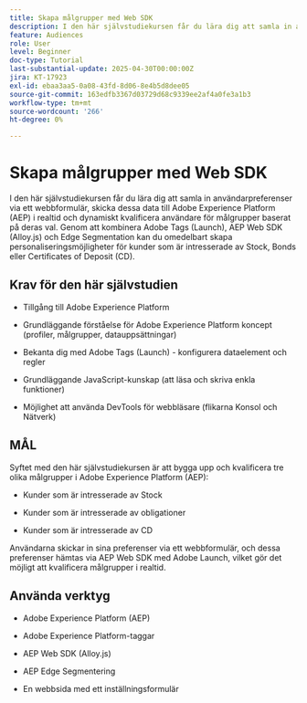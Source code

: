 ```yaml
---
title: Skapa målgrupper med Web SDK
description: I den här självstudiekursen får du lära dig att samla in användarpreferenser via ett webbformulär, skicka dessa data till Adobe Experience Platform (AEP) i realtid och dynamiskt kvalificera användare för målgrupper baserat på deras val. Genom att kombinera Adobe Tags (Launch), AEP Web SDK (Alloy.js) och Edge Segmentation kan du omedelbart skapa personaliseringsmöjligheter för kunder som är intresserade av Stock, Bonds eller Certificates of Deposit (CD).
feature: Audiences
role: User
level: Beginner
doc-type: Tutorial
last-substantial-update: 2025-04-30T00:00:00Z
jira: KT-17923
exl-id: ebaa3aa5-0a08-43fd-8d06-8e4b5d8dee05
source-git-commit: 163edfb3367d03729d68c9339ee2af4a0fe3a1b3
workflow-type: tm+mt
source-wordcount: '266'
ht-degree: 0%

---
```


# Skapa målgrupper med Web SDK

I den här självstudiekursen får du lära dig att samla in användarpreferenser via ett webbformulär, skicka dessa data till Adobe Experience Platform (AEP) i realtid och dynamiskt kvalificera användare för målgrupper baserat på deras val. Genom att kombinera Adobe Tags (Launch), AEP Web SDK (Alloy.js) och Edge Segmentation kan du omedelbart skapa personaliseringsmöjligheter för kunder som är intresserade av Stock, Bonds eller Certificates of Deposit (CD).

## Krav för den här självstudien

* Tillgång till Adobe Experience Platform

* Grundläggande förståelse för Adobe Experience Platform koncept (profiler, målgrupper, datauppsättningar)

* Bekanta dig med Adobe Tags (Launch) - konfigurera dataelement och regler

* Grundläggande JavaScript-kunskap (att läsa och skriva enkla funktioner)

* Möjlighet att använda DevTools för webbläsare (flikarna Konsol och Nätverk)


## MÅL

Syftet med den här självstudiekursen är att bygga upp och kvalificera tre olika målgrupper i Adobe Experience Platform (AEP):

* Kunder som är intresserade av Stock

* Kunder som är intresserade av obligationer

* Kunder som är intresserade av CD

Användarna skickar in sina preferenser via ett webbformulär, och dessa preferenser hämtas via AEP Web SDK med Adobe Launch, vilket gör det möjligt att kvalificera målgrupper i realtid.

## Använda verktyg

* Adobe Experience Platform (AEP)

* Adobe Experience Platform-taggar

* AEP Web SDK (Alloy.js)

* AEP Edge Segmentering

* En webbsida med ett inställningsformulär
